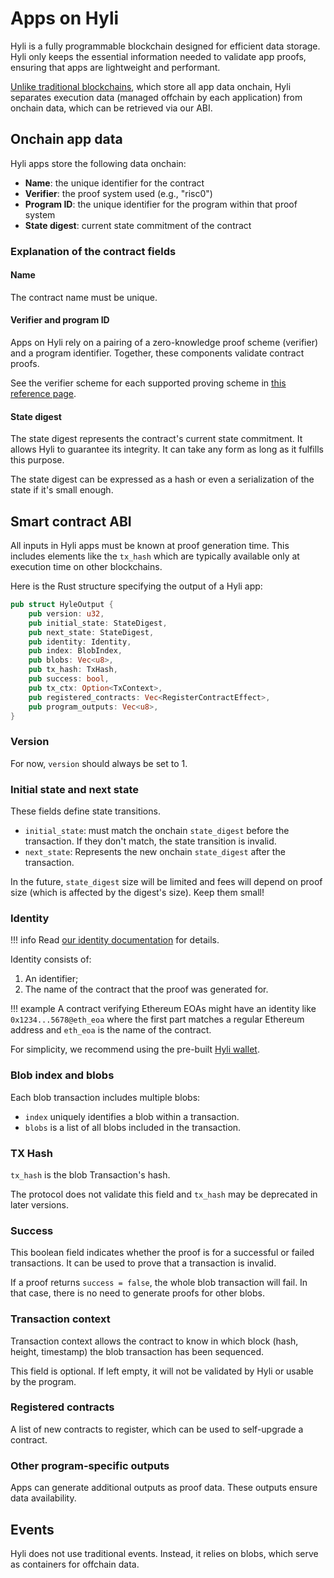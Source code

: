 # Apps on Hyli

Hyli is a fully programmable blockchain designed for efficient data storage. Hyli only keeps the essential information needed to validate app proofs, ensuring that apps are lightweight and performant.

[Unlike traditional blockchains](./hyli-vs-vintage-blockchains.md), which store all app data onchain, Hyli separates execution data (managed offchain by each application) from onchain data, which can be retrieved via our ABI.

## Onchain app data

Hyli apps store the following data onchain:

- **Name**: the unique identifier for the contract
- **Verifier**: the proof system used (e.g., "risc0")
- **Program ID**: the unique identifier for the program within that proof system
- **State digest**: current state commitment of the contract

### Explanation of the contract fields

#### Name

The contract name must be unique.

#### Verifier and program ID

Apps on Hyli rely on a pairing of a zero-knowledge proof scheme (verifier) and a program identifier. Together, these components validate contract proofs.

See the verifier scheme for each supported proving scheme in [this reference page](../reference/supported-proving-schemes.md).

#### State digest

The state digest represents the contract's current state commitment. It allows Hyli to guarantee its integrity. It can take any form as long as it fulfills this purpose.

The state digest can be expressed as a hash or even a serialization of the state if it's small enough.

## Smart contract ABI

All inputs in Hyli apps must be known at proof generation time. This includes elements like the `tx_hash` which are typically available only at execution time on other blockchains.

Here is the Rust structure specifying the output of a Hyli app:

```rust
pub struct HyleOutput {
    pub version: u32,
    pub initial_state: StateDigest,
    pub next_state: StateDigest,
    pub identity: Identity,
    pub index: BlobIndex,
    pub blobs: Vec<u8>,
    pub tx_hash: TxHash,
    pub success: bool,
    pub tx_ctx: Option<TxContext>,
    pub registered_contracts: Vec<RegisterContractEffect>,
    pub program_outputs: Vec<u8>, 
}
```

### Version

For now, `version` should always be set to 1.

### Initial state and next state

These fields define state transitions.

- `initial_state`: must match the onchain `state_digest` before the transaction. If they don't match, the state transition is invalid.
- `next_state`: Represents the new onchain `state_digest` after the transaction.

In the future, `state_digest` size will be limited and fees will depend on proof size (which is affected by the digest's size). Keep them small!

### Identity

!!! info
    Read [our identity documentation](./identity.md) for details.

Identity consists of:

1. An identifier;
1. The name of the contract that the proof was generated for.

!!! example
    A contract verifying Ethereum EOAs might have an identity like `0x1234...5678@eth_eoa` where the first part matches a regular Ethereum address and `eth_eoa` is the name of the contract.

For simplicity, we recommend using the pre-built [Hyli wallet](../tooling/wallet.md).

### Blob index and blobs

Each blob transaction includes multiple blobs:

- `index` uniquely identifies a blob within a transaction.
- `blobs` is a list of all blobs included in the transaction.

### TX Hash

`tx_hash` is the blob Transaction's hash.

The protocol does not validate this field and `tx_hash` may be deprecated in later versions.

### Success

This boolean field indicates whether the proof is for a successful or failed transactions. It can be used to prove that a transaction is invalid.

If a proof returns `success = false`, the whole blob transaction will fail. In that case, there is no need to generate proofs for other blobs.

### Transaction context

Transaction context allows the contract to know in which block (hash, height, timestamp) the blob transaction has been sequenced.

This field is optional. If left empty, it will not be validated by Hyli or usable by the program.

### Registered contracts

A list of new contracts to register, which can be used to self-upgrade a contract.

### Other program-specific outputs

Apps can generate additional outputs as proof data. These outputs ensure data availability.

## Events

Hyli does not use traditional events. Instead, it relies on blobs, which serve as containers for offchain data.
